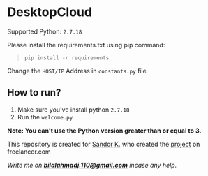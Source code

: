 # DesktopCloud

Supported Python:  `2.7.18`

Please install the requirements.txt using pip command:
> `pip install -r requirements`

Change the `HOST/IP` Address in `constants.py` file

## How to run?
1. Make sure you've install python `2.7.18`
2. Run the `welcome.py`

**Note: You can't use the Python version greater than or equal to 3.**


This repository is created for [Sandor K.](https://www.freelancer.com/u/sandorkassai86) who created the [project](https://www.freelancer.com/projects/php/Project-for-Rizwan-31967586/reviews) on freelancer.com

_Write me on **bilalahmadj.110@gmail.com** incase any help._

